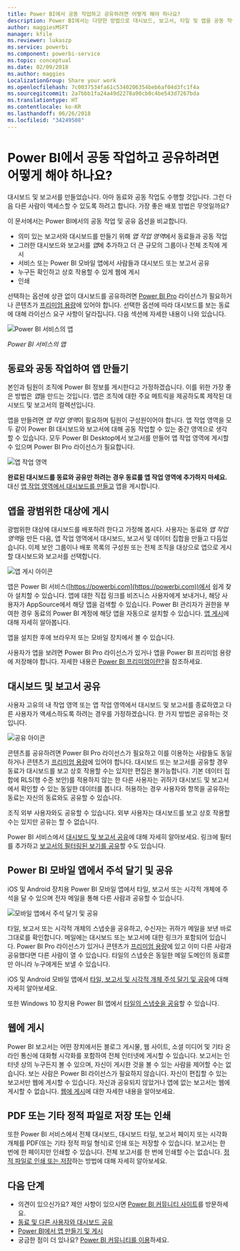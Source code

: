 ```yaml
---
title: Power BI에서 공동 작업하고 공유하려면 어떻게 해야 하나요?
description: Power BI에서는 다양한 방법으로 대시보드, 보고서, 타일 및 앱을 공동 작업하고 공유할 수 있습니다. 각 방법마다 장점을 갖고 있습니다.
author: maggiesMSFT
manager: kfile
ms.reviewer: lukaszp
ms.service: powerbi
ms.component: powerbi-service
ms.topic: conceptual
ms.date: 02/09/2018
ms.author: maggies
LocalizationGroup: Share your work
ms.openlocfilehash: 7c0037534fa61c5340206354beb6af04d3fc1f4a
ms.sourcegitcommit: 2a7bbb1fa24a49d2278a90cb0c4be543d7267bda
ms.translationtype: HT
ms.contentlocale: ko-KR
ms.lasthandoff: 06/26/2018
ms.locfileid: "34249508"
---
```

# <a name="how-should-i-collaborate-and-share-in-power-bi"></a>Power BI에서 공동 작업하고 공유하려면 어떻게 해야 하나요?

대시보드 및 보고서를 만들었습니다. 아마 동료와 공동 작업도 수행할 것입니다. 그런 다음 다른 사람이 액세스할 수 있도록 하려고 합니다. 가장 좋은 배포 방법은 무엇일까요?

이 문서에서는 Power BI에서의 공동 작업 및 공유 옵션을 비교합니다. 

* 의미 있는 보고서와 대시보드를 만들기 위해 *앱 작업 영역*에서 동료들과 공동 작업
* 그러한 대시보드와 보고서를 *앱*에 추가하고 더 큰 규모의 그룹이나 전체 조직에 게시
* 서비스 또는 Power BI 모바일 앱에서 사람들과 대시보드 또는 보고서 공유
* 누구든 확인하고 상호 작용할 수 있게 웹에 게시
* 인쇄 

선택하는 옵션에 상관 없이 대시보드를 공유하려면 [Power BI Pro](service-free-vs-pro.md) 라이선스가 필요하거나 콘텐츠가 [프리미엄 용량](service-premium.md)에 있어야 합니다. 선택한 옵션에 따라 대시보드를 보는 동료에 대해 라이선스 요구 사항이 달라집니다. 다음 섹션에 자세한 내용이 나와 있습니다. 

![Power BI 서비스의 앱](media/service-how-to-collaborate-distribute-dashboards-reports/power-bi-apps-home-blog.png)

*Power BI 서비스의 앱*

## <a name="collaborate-with-coworkers-to-create-an-app"></a>동료와 공동 작업하여 앱 만들기
본인과 팀원이 조직에 Power BI 정보를 게시한다고 가정하겠습니다. 이를 위한 가장 좋은 방법은 *앱*을 만드는 것입니다. 앱은 조직에 대한 주요 메트릭을 제공하도록 제작된 대시보드 및 보고서의 컬렉션입니다. 

앱을 만들려면 *앱 작업 영역*이 필요하며 팀원이 구성원이어야 합니다. 앱 작업 영역을 모두 같이 Power BI 대시보드와 보고서에 대해 공동 작업할 수 있는 중간 영역으로 생각할 수 있습니다. 모두 Power BI Desktop에서 보고서를 만들어 앱 작업 영역에 게시할 수 있으며 Power BI Pro 라이선스가 필요합니다.

![앱 작업 영역](media/service-how-to-collaborate-distribute-dashboards-reports/power-bi-apps-workspaces.png)

**완료된 대시보드를 동료와 공유만 하려는 경우 동료를 앱 작업 영역에 추가하지 마세요.** 대신 [앱 작업 영역에서 대시보드를 만들고](service-create-distribute-apps.md) 앱을 게시합니다. 

## <a name="publish-your-app-to-a-broad-audience"></a>앱을 광범위한 대상에 게시
광범위한 대상에 대시보드를 배포하려 한다고 가정해 봅시다. 사용자는 동료와 *앱 작업 영역*을 만든 다음, 앱 작업 영역에서 대시보드, 보고서 및 데이터 집합을 만들고 다듬었습니다. 이제 보안 그룹이나 배포 목록의 구성원 또는 전체 조직을 대상으로 앱으로 게시할 대시보드와 보고서를 선택합니다. 

![앱 게시 아이콘](media/service-how-to-collaborate-distribute-dashboards-reports/power-bi-app-publish-600.png)

앱은 Power BI 서비스([https://powerbi.com](https://powerbi.com))에서 쉽게 찾아 설치할 수 있습니다. 앱에 대한 직접 링크를 비즈니스 사용자에게 보내거나, 해당 사용자가 AppSource에서 해당 앱을 검색할 수 있습니다. Power BI 관리자가 권한을 부여한 경우 동료의 Power BI 계정에 해당 앱을 자동으로 설치할 수 있습니다. [앱 게시](service-create-distribute-apps.md#publish-your-app)에 대해 자세히 알아봅니다. 

앱을 설치한 후에 브라우저 또는 모바일 장치에서 볼 수 있습니다.

사용자가 앱을 보려면 Power BI Pro 라이선스가 있거나 앱을 Power BI 프리미엄 용량에 저장해야 합니다. 자세한 내용은 [Power BI 프리미엄이란?](service-premium.md)을 참조하세요.

## <a name="share-dashboards-and-reports"></a>대시보드 및 보고서 공유
사용자 고유의 내 작업 영역 또는 앱 작업 영역에서 대시보드 및 보고서를 종료하였고 다른 사용자가 액세스하도록 하려는 경우를 가정하겠습니다. 한 가지 방법은 공유하는 것입니다. 

![공유 아이콘](media/service-how-to-collaborate-distribute-dashboards-reports/power-bi-share-in-situ.png)

콘텐츠를 공유하려면 Power BI Pro 라이선스가 필요하고 이를 이용하는 사람들도 동일하거나 콘텐츠가 [프리미엄 용량](service-premium.md)에 있어야 합니다. 대시보드 또는 보고서를 공유할 경우 동료가 대시보드를 보고 상호 작용할 수는 있지만 편집은 불가능합니다. 기본 데이터 집합에 RLS(행 수준 보안)를 적용하지 않는 한 다른 사용자는 귀하가 대시보드 및 보고서에서 확인할 수 있는 동일한 데이터를 봅니다. 허용하는 경우 사용자와 항목을 공유하는 동료는 자신의 동료와도 공유할 수 있습니다. 

조직 외부 사용자와도 공유할 수 있습니다. 외부 사용자는 대시보드를 보고 상호 작용할 수는 있지만 공유는 할 수 없습니다. 

Power BI 서비스에서 [대시보드 및 보고서 공유](service-share-dashboards.md)에 대해 자세히 알아보세요. 링크에 필터를 추가하고 [보고서의 필터링된 보기를 공유](service-share-reports.md)할 수도 있습니다.

## <a name="annotate-and-share-from-the-power-bi-mobile-apps"></a>Power BI 모바일 앱에서 주석 달기 및 공유
iOS 및 Android 장치용 Power BI 모바일 앱에서 타일, 보고서 또는 시각적 개체에 주석을 달 수 있으며 전자 메일을 통해 다른 사람과 공유할 수 있습니다. 

![모바일 앱에서 주석 달기 및 공유](media/service-how-to-collaborate-distribute-dashboards-reports/power-bi-iphone-annotate.png)

타일, 보고서 또는 시각적 개체의 스냅숏을 공유하고, 수신자는 귀하가 메일을 보낸 바로 그대로를 확인합니다. 메일에는 대시보드 또는 보고서에 대한 링크가 포함되어 있습니다. Power BI Pro 라이선스가 있거나 콘텐츠가 [프리미엄 용량](service-premium.md)에 있고 이미 다른 사람과 공유했다면 다른 사람이 열 수 있습니다. 타일의 스냅숏은 동일한 메일 도메인의 동료뿐만 아니라 누구에게든 보낼 수 있습니다.

iOS 및 Android 모바일 앱에서 [타일, 보고서 및 시각적 개체 주석 달기 및 공유](mobile-annotate-and-share-a-tile-from-the-mobile-apps.md)에 대해 자세히 알아보세요.

또한 Windows 10 장치용 Power BI 앱에서 [타일의 스냅숏을 공유](mobile-share-tile-windows-10-phone-app.md)할 수 있습니다.

## <a name="publish-to-the-web"></a>웹에 게시
Power BI 보고서는 어떤 장치에서든 블로그 게시물, 웹 사이트, 소셜 미디어 및 기타 온라인 통신에 대화형 시각화를 포함하여 전체 인터넷에 게시할 수 있습니다. 보고서는 인터넷 상의 누구든지 볼 수 있으며, 자신이 게시한 것을 볼 수 있는 사람을 제어할 수는 없습니다. 보는 사람은 Power BI 라이선스가 필요하지 않습니다. 자신이 편집할 수 있는 보고서만 웹에 게시할 수 있습니다. 자신과 공유되지 않았거나 앱에 없는 보고서는 웹에 게시할 수 없습니다. [웹에 게시](service-publish-to-web.md)에 대한 자세한 내용을 알아보세요.

## <a name="print-or-save-as-pdf-or-other-static-file"></a>PDF 또는 기타 정적 파일로 저장 또는 인쇄
또한 Power BI 서비스에서 전체 대시보드, 대시보드 타일, 보고서 페이지 또는 시각화 개체를 PDF(또는 기타 정적 파일 형식)로 인쇄 또는 저장할 수 있습니다. 보고서는 한 번에 한 페이지만 인쇄할 수 있습니다. 전체 보고서를 한 번에 인쇄할 수는 없습니다. [정적 파일로 인쇄 또는 저장](service-print.md)하는 방법에 대해 자세히 알아보세요.

## <a name="next-steps"></a>다음 단계
* 의견이 있으신가요? 제안 사항이 있으시면 [Power BI 커뮤니티 사이트](https://community.powerbi.com/)를 방문하세요.
* [동료 및 다른 사용자와 대시보드 공유](service-share-dashboards.md)
* [Power BI에서 앱 만들기 및 게시](service-create-distribute-apps.md)
* 궁금한 점이 더 있나요? [Power BI 커뮤니티를 이용](http://community.powerbi.com/)하세요.

